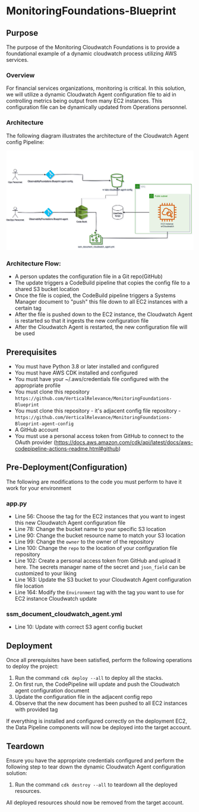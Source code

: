 
# MonitoringFoundations-Blueprint

## Purpose
The purpose of the Monitoring Cloudwatch Foundations is to provide a foundational example of a dynamic cloudwatch process utilizing AWS services.

### Overview
For financial services organizations, monitoring is critical. In this solution, we will utilize a dynamic Cloudwatch Agent configuration file to aid in controlling metrics being output from many EC2 instances. This configuration file can be dynamically updated from Operations personnel.

### Architecture
The following diagram illustrates the architecture of the Cloudwatch Agent config Pipeline:

![Monitoring Foundations Architecture Diagram](overview.png)


### Architecture Flow:
- A person updates the configuration file in a Git repo(GitHub)
- The update triggers a CodeBuild pipeline that copies the config file to a shared S3 bucket location
- Once the file is copied, the CodeBuild pipeline triggers a Systems Manager document to "push" this file down to all EC2 instances with a certain tag 
- After the file is pushed down to the EC2 instance, the Cloudwatch Agent is restarted so that it ingests the new configuration file
- After the Cloudwatch Agent is restarted, the new configuration file will be used

## Prerequisites
- You must have Python 3.8 or later installed and configured
- You must have AWS CDK installed and configured
- You must have your ~/.aws/credentials file configured with the appropriate profile
- You must clone this repository `https://github.com/VerticalRelevance/MonitoringFoundations-Blueprint`
- You must clone this repository - it's adjacent config file repository - `https://github.com/VerticalRelevance/MonitoringFoundations-Blueprint-agent-config`
- A GitHub account
- You must use a personal access token from GitHub to connect to the OAuth provider (https://docs.aws.amazon.com/cdk/api/latest/docs/aws-codepipeline-actions-readme.html#github) 

## Pre-Deployment(Configuration)
The following are modifications to the code you must perform to have it work for your environment
### app.py
 - Line 56: Choose the tag for the EC2 instances that you want to ingest this new Cloudwatch Agent configuration file
 - Line 78: Change the bucket name to your specific S3 location
 - Line 90: Change the bucket resource name to match your S3 location
 - Line 99: Change the `owner` to the owner of the repository
 - Line 100: Change the `repo` to the location of your configuration file repository
 - Line 102: Create a personal access token from GitHub and upload it here. The secrets manager name of the secret and `json_field` can be customized to your liking
 - Line 163: Update the S3 bucket to your Cloudwatch Agent configuration file location
 - Line 164: Modify the `Environment` tag with the tag you want to use for EC2 instance Cloudwatch update

### ssm_document_cloudwatch_agent.yml
 - Line 10: Update with correct S3 agent config bucket

## Deployment
Once all prerequisites have been satisfied, perform the following operations to deploy the project:

1) Run the command `cdk deploy --all` to deploy all the stacks.
2) On first run, the CodePipeline will update and push the Cloudwatch agent configuration document
3) Update the configuration file in the adjacent config repo
4) Observe that the new document has been pushed to all EC2 instances with provided tag

If everything is installed and configured correctly on the deployment EC2, the Data Pipeline components will now be deployed into the target account.

## Teardown
Ensure you have the appropriate credentials configured and perform the following step to tear down the dynamic Cloudwatch Agent configuration solution:

1) Run the command `cdk destroy --all` to teardown all the deployed resources.

All deployed resources should now be removed from the target account.

